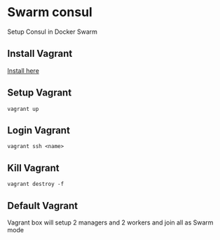 # Swarm consul

Setup Consul in Docker Swarm

## Install Vagrant

[Install here](https://www.vagrantup.com/downloads.html)

## Setup Vagrant

```
vagrant up
```

## Login Vagrant

```
vagrant ssh <name>
```

## Kill Vagrant

```
vagrant destroy -f
```

## Default Vagrant

Vagrant box will setup 2 managers and 2 workers and join all as Swarm mode
